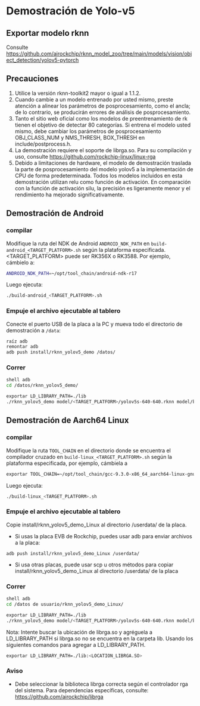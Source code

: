 # Demostración de Yolo-v5

## Exportar modelo rknn

Consulte https://github.com/airockchip/rknn_model_zoo/tree/main/models/vision/object_detection/yolov5-pytorch



## Precauciones

1. Utilice la versión rknn-toolkit2 mayor o igual a 1.1.2.
2. Cuando cambie a un modelo entrenado por usted mismo, preste atención a alinear los parámetros de posprocesamiento, como el ancla; de lo contrario, se producirán errores de análisis de posprocesamiento.
3. Tanto el sitio web oficial como los modelos de preentrenamiento de rk tienen el objetivo de detectar 80 categorías. Si entrena el modelo usted mismo, debe cambiar los parámetros de posprocesamiento OBJ_CLASS_NUM y NMS_THRESH, BOX_THRESH en include/postprocess.h.
5. La demostración requiere el soporte de librga.so. Para su compilación y uso, consulte https://github.com/rockchip-linux/linux-rga
5. Debido a limitaciones de hardware, el modelo de demostración traslada la parte de posprocesamiento del modelo yolov5 a la implementación de CPU de forma predeterminada. Todos los modelos incluidos en esta demostración utilizan relu como función de activación. En comparación con la función de activación silu, la precisión es ligeramente menor y el rendimiento ha mejorado significativamente.



## Demostración de Android

### compilar

Modifique la ruta del NDK de Android `ANDROID_NDK_PATH` en `build-android_<TARGET_PLATFORM>.sh` según la plataforma especificada. <TARGET_PLATFORM> puede ser RK356X o RK3588. Por ejemplo, cámbielo a:

```sh
ANDROID_NDK_PATH=~/opt/tool_chain/android-ndk-r17
```

Luego ejecuta:

```sh
./build-android_<TARGET_PLATFORM>.sh
```

### Empuje el archivo ejecutable al tablero

Conecte el puerto USB de la placa a la PC y mueva todo el directorio de demostración a `/data`:

```sh
raíz adb
remontar adb
adb push install/rknn_yolov5_demo /datos/
```

### Correr

```sh
shell adb
cd /datos/rknn_yolov5_demo/

exportar LD_LIBRARY_PATH=./lib
./rknn_yolov5_demo model/<TARGET_PLATFORM>/yolov5s-640-640.rknn model/bus.jpg
```

## Demostración de Aarch64 Linux

### compilar

Modifique la ruta `TOOL_CHAIN` en el directorio donde se encuentra el compilador cruzado en `build-linux_<TARGET_PLATFORM>.sh` según la plataforma especificada, por ejemplo, cámbiela a

```sh
exportar TOOL_CHAIN=~/opt/tool_chain/gcc-9.3.0-x86_64_aarch64-linux-gnu/host
```

Luego ejecuta:

```sh
./build-linux_<TARGET_PLATFORM>.sh
```

### Empuje el archivo ejecutable al tablero


Copie install/rknn_yolov5_demo_Linux al directorio /userdata/ de la placa.

- Si usas la placa EVB de Rockchip, puedes usar adb para enviar archivos a la placa:

```
adb push install/rknn_yolov5_demo_Linux /userdata/
```

- Si usa otras placas, puede usar scp u otros métodos para copiar install/rknn_yolov5_demo_Linux al directorio /userdata/ de la placa

### Correr

```sh
shell adb
cd /datos de usuario/rknn_yolov5_demo_Linux/

exportar LD_LIBRARY_PATH=./lib
./rknn_yolov5_demo model/<TARGET_PLATFORM>/yolov5s-640-640.rknn model/bus.jpg
```

Nota: Intente buscar la ubicación de librga.so y agréguela a LD_LIBRARY_PATH si librga.so no se encuentra en la carpeta lib.
Usando los siguientes comandos para agregar a LD_LIBRARY_PATH.

```sh
exportar LD_LIBRARY_PATH=./lib:<LOCATION_LIBRGA.SO>
```



### Aviso

- Debe seleccionar la biblioteca librga correcta según el controlador rga del sistema. Para dependencias específicas, consulte: https://github.com/airockchip/librga
